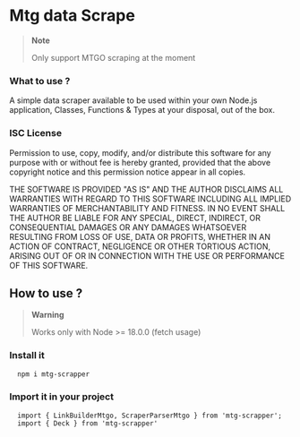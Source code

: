 # Mtg data Scrape
> **Note**
> 
> Only support MTGO scraping at the moment

### What to use ?
<p>
  A simple data scraper available to be used within your own Node.js application,
  Classes, Functions & Types at your disposal, out of the box.
</p>

### ISC License

<p>
Permission to use, copy, modify, and/or distribute this software for any purpose 
with or without fee is hereby granted, provided that the above copyright notice and 
this permission notice appear in all copies.

THE SOFTWARE IS PROVIDED "AS IS" AND THE AUTHOR DISCLAIMS ALL WARRANTIES WITH REGARD TO THIS 
SOFTWARE INCLUDING ALL IMPLIED WARRANTIES OF MERCHANTABILITY AND FITNESS. IN NO EVENT SHALL 
THE AUTHOR BE LIABLE FOR ANY SPECIAL, DIRECT, INDIRECT, OR CONSEQUENTIAL DAMAGES OR ANY DAMAGES 
WHATSOEVER RESULTING FROM LOSS OF USE, DATA OR PROFITS, WHETHER IN AN ACTION OF CONTRACT, 
NEGLIGENCE OR OTHER TORTIOUS ACTION, ARISING OUT OF OR IN CONNECTION WITH THE USE OR PERFORMANCE 
OF THIS SOFTWARE.
</p>

## How to use ?
> **Warning**
>
> Works only with Node >= 18.0.0 (fetch usage)

### Install it
```powershell
  npm i mtg-scrapper
```
### Import it in your project
```
  import { LinkBuilderMtgo, ScraperParserMtgo } from 'mtg-scrapper';
  import { Deck } from 'mtg-scrapper' 
```